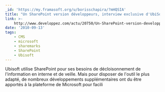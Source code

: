 ```yaml
---
_id: 'https://my.framasoft.org/u/borisschapira/?mHQSIA'
title: "Un SharePoint version développeurs, interview exclusive d'UbiSoft"
link: >-
    http://www.developpez.com/actu/20750/Un-SharePoint-version-developpeurs-interview-exclusive-d-UbiSoft-qui-a-accepte-de-nous-devoiler-son-utilisation-de-l-editeur-de-site-web
date: '2010-09-13'
tags:
    - CMS
    - microsoft
    - sharemarks
    - SharePoint
    - Ubisoft
---
```


<div class="markdown"><p>Ubisoft utilise SharePoint pour ses besoins de décloisonnement de l'information en interne et de veille. Mais pour disposer de l'outil le plus adapté, de nombreux développements supplémentaires ont du être apportés à la plateforme de Microsoft pour facili
</p></div>
